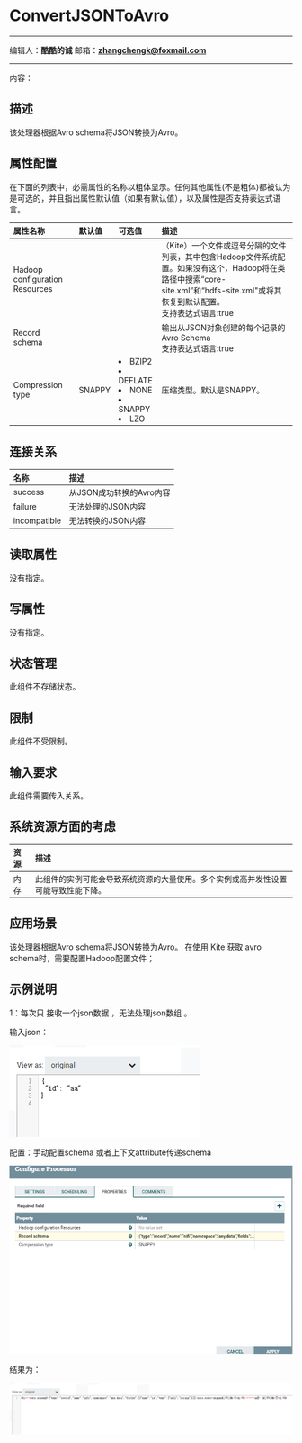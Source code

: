 # ConvertJSONToAvro
***
编辑人：__**酷酷的诚**__  邮箱：**zhangchengk@foxmail.com** 
***
内容：


## 描述

该处理器根据Avro schema将JSON转换为Avro。

## 属性配置

在下面的列表中，必需属性的名称以粗体显示。任何其他属性(不是粗体)都被认为是可选的，并且指出属性默认值（如果有默认值），以及属性是否支持表达式语言。

|属性名称|默认值|可选值|描述|
|:-|:-|:-|:-|
|Hadoop configuration Resources|||	（Kite）一个文件或逗号分隔的文件列表，其中包含Hadoop文件系统配置。如果没有这个，Hadoop将在类路径中搜索“core-site.xml”和“hdfs-site.xml"或将其恢复到默认配置。<br>支持表达式语言:true|
|Record schema|||输出从JSON对象创建的每个记录的Avro Schema<br>支持表达式语言:true|
|Compression type|SNAPPY|<li>BZIP2</li><li>DEFLATE</li><li>NONE</li><li>SNAPPY</li><li>LZO</li>|压缩类型。默认是SNAPPY。|

## 连接关系

|名称|描述|
|:-|:-|
|success|从JSON成功转换的Avro内容|
|failure|无法处理的JSON内容|
|incompatible|无法转换的JSON内容|

## 读取属性

没有指定。

## 写属性

没有指定。

## 状态管理

此组件不存储状态。

## 限制

此组件不受限制。

## 输入要求

此组件需要传入关系。

## 系统资源方面的考虑

|资源|描述|
|:-|:-|
|内存|此组件的实例可能会导致系统资源的大量使用。多个实例或高并发性设置可能导致性能下降。|

## 应用场景

该处理器根据Avro schema将JSON转换为Avro。
在使用 Kite 获取 avro schema时，需要配置Hadoop配置文件；

## 示例说明

1：每次只 接收一个json数据 ，无法处理json数组 。

输入json：

![](./img/ConvertJSONToAvro/json.png)

配置：手动配置schema 或者上下文attribute传递schema

![](./img/ConvertJSONToAvro/config.png)

结果为：

![](./img/ConvertJSONToAvro/result.png)

